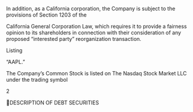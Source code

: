 In addition, as a California corporation, the Company is subject to the provisions of Section 1203 of the

California General Corporation Law, which requires it to provide a fairness opinion to its shareholders in connection
with their consideration of any proposed “interested party” reorganization transaction.

Listing

“AAPL.”

The Company’s Common Stock is listed on The Nasdaq Stock Market LLC under the trading symbol

2

DESCRIPTION OF DEBT SECURITIES